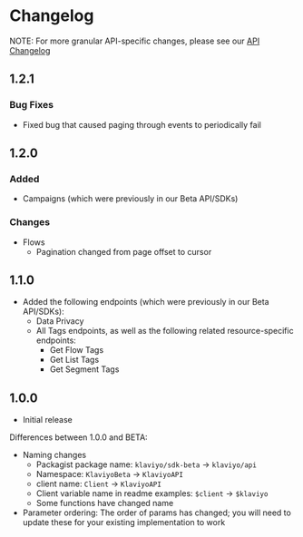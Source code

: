 # Changelog

NOTE: For more granular API-specific changes, please see our [API Changelog](https://developers.klaviyo.com/en/docs/changelog_)

## 1.2.1

### Bug Fixes
- Fixed bug that caused paging through events to periodically fail


## 1.2.0

### Added
- Campaigns (which were previously in our Beta API/SDKs)

### Changes
- Flows
    - Pagination changed from page offset to cursor

## 1.1.0

  - Added the following endpoints (which were previously in our Beta API/SDKs):
    - Data Privacy
    - All Tags endpoints, as well as the following related resource-specific endpoints:
      - Get Flow Tags
      - Get List Tags
      - Get Segment Tags

## 1.0.0

  * Initial release

  Differences between 1.0.0 and BETA:

  - Naming changes
    - Packagist package name: `klaviyo/sdk-beta` → `klaviyo/api`
    - Namespace: `KlaviyoBeta` → `KlaviyoAPI`
    - client name: `Client` → `KlaviyoAPI`
    - Client variable name in readme examples: `$client` → `$klaviyo`
    - Some functions have changed name
  - Parameter ordering: The order of params has changed; you will need to update these for your existing implementation to work
